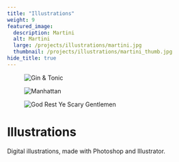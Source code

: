 ```yaml
---
title: "Illustrations"
weight: 9
featured_image:
  description: Martini
  alt: Martini
  large: /projects/illustrations/martini.jpg
  thumbnail: /projects/illustrations/martini_thumb.jpg
hide_title: true
---
```


<figure>
  <img src="{{ site.baseurl }}/images/projects/illustrations/gin_tonic_revised.jpg" alt="Gin & Tonic">
</figure>

<figure>
  <img src="{{ site.baseurl }}/images/projects/illustrations/manhattan.jpg" alt="Manhattan">
</figure>

<figure>
  <img src="{{ site.baseurl }}/images/projects/illustrations/GRYSG_bookmark.jpg" alt="God Rest Ye Scary Gentlemen">
</figure>

# Illustrations

Digital illustrations, made with Photoshop and Illustrator.